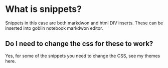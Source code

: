 # What is snippets?
Snippets in this case are both markdwon and html DIV inserts. These can be inserted into goblin notebook markdwon editor.

## Do I need to change the css for these to work?
Yes, for some of the snippets you need to change the CSS, see my themes here. 


